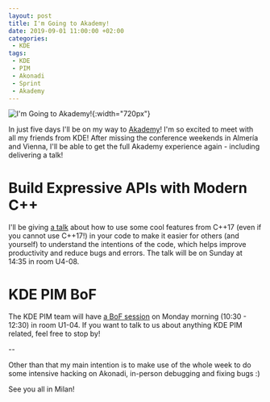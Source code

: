```yaml
---
layout: post
title: I'm Going to Akademy!
date: 2019-09-01 11:00:00 +02:00
categories:
 - KDE
tags:
 - KDE
 - PIM
 - Akonadi
 - Sprint
 - Akademy
---
```


![I'm Going to Akademy!][banner]{:width="720px"}

In just five days I'll be on my way to [Akademy][akademy]! I'm so excited to meet with all my
friends from KDE! After missing the conference weekends in Almería and Vienna, I'll
be able to get the full Akademy experience again - including delivering a talk!

# Build Expressive APIs with Modern C++

I'll be giving [a talk][talk] about how to use some cool features from C++17 (even if you
cannot use C++17!) in your code to make it easier for others (and yourself) to
understand the intentions of the code, which helps improve productivity and reduce
bugs and errors. The talk will be on Sunday at 14:35 in room U4-08.

# KDE PIM BoF

The KDE PIM team will have [a BoF session][bof] on Monday morning (10:30 - 12:30) in room U1-04.
If you want to talk to us about anything KDE PIM related, feel free to stop by!


--


Other than that my main intention is to make use of the whole week to do some intensive
hacking on Akonadi, in-person debugging and fixing bugs :)

See you all in Milan!

[akademy]: https://akademy.kde.org
[talk]: https://conf.kde.org/en/akademy2019/public/events/139
[bof]: https://community.kde.org/Akademy/2019/Monday#Room_U1-04_-_9th_September
[banner]: https://cdn.kde.org/akademy/2019/imgoing/Akademy2019BannerDuomoMilan.png
